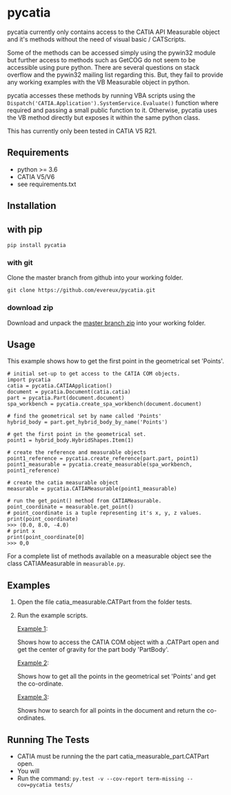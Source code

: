 # pycatia

pycatia currently only contains access to the CATIA API Measurable 
object and it's methods without the need of visual basic / CATScripts. 

Some of the methods can be accessed simply using the pywin32 module but further 
access to methods such as GetCOG do not seem to be accessible using pure python.
There are several questions on stack overflow and the pywin32 mailing list regarding
this. But, they fail to provide any working examples with the VB Measurable object 
in python. 

pycatia accesses these methods by running VBA scripts using the 
`Dispatch('CATIA.Application').SystemService.Evaluate()` function where required
 and passing a small public function to it. Otherwise, pycatia uses the VB method 
directly but exposes it within the same python class.

This has currently only been tested in CATIA V5 R21.

## Requirements

* python >= 3.6 
* CATIA V5/V6
* see requirements.txt

## Installation

## with pip

    pip install pycatia

### with git
Clone the master branch from github into your working folder.

    git clone https://github.com/evereux/pycatia.git

### download zip
Download and unpack the  [master branch zip](https://github.com/evereux/pycatia/archive/master.zip) into your working folder.


## Usage

This example shows how to get the first point in the geometrical set 'Points'.

    # initial set-up to get access to the CATIA COM objects.
    import pycatia
    catia = pycatia.CATIAApplication()
    document = pycatia.Document(catia.catia)
    part = pycatia.Part(document.document)
    spa_workbench = pycatia.create_spa_workbench(document.document)

    # find the geometrical set by name called 'Points'
    hybrid_body = part.get_hybrid_body_by_name('Points')

    # get the first point in the geometrical set.
    point1 = hybrid_body.HybridShapes.Item(1)

    # create the reference and measurable objects
    point1_reference = pycatia.create_reference(part.part, point1)
    point1_measurable = pycatia.create_measurable(spa_workbench, point1_reference)

    # create the catia measurable object
    measurable = pycatia.CATIAMeasurable(point1_measurable)

    # run the get_point() method from CATIAMeasurable.
    point_coordinate = measurable.get_point()
    # point_coordinate is a tuple representing it's x, y, z values.
    print(point_coordinate)
    >>> (0.0, 8.0, -4.0)
    # print x
    print(point_coordinate[0]
    >>> 0,0

For a complete list of methods available on a measurable object see
the class CATIAMeasurable in `measurable.py`.

## Examples

1. Open the file catia_measurable.CATPart from the folder tests.
2. Run the example scripts.

    [Example 1](https://github.com/evereux/pycatia/blob/master/example_1.py):

    Shows how to access the CATIA COM object with a .CATPart open and get the center
    of gravity for the part body 'PartBody'.
    
    [Example 2](https://github.com/evereux/pycatia/blob/master/example_2.py):

    Shows how to get all the points in the geometrical set 'Points' and get the co-ordinate.
    
    [Example 3](https://github.com/evereux/pycatia/blob/master/example_3.py):
    
    Shows how to search for all points in the document and return the co-ordinates.
    
## Running The Tests
* CATIA must be running the the part catia_measurable_part.CATPart open.
* You will
* Run the command: `py.test -v --cov-report term-missing --cov=pycatia tests/`
